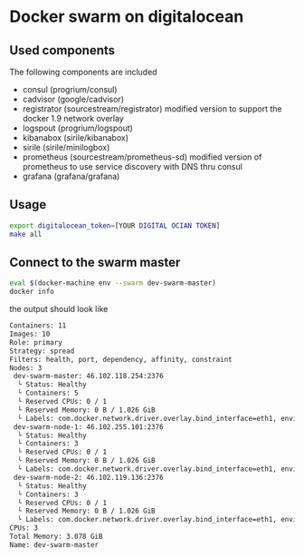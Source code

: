 # Docker swarm on digitalocean

## Used components
The following components are included
* consul (progrium/consul)
* cadvisor (google/cadvisor)
* registrator (sourcestream/registrator) modified version to support the docker 1.9 network overlay
* logspout (progrium/logspout)
* kibanabox (sirile/kibanabox)
* sirile (sirile/minilogbox)
* prometheus (sourcestream/prometheus-sd) modified version of prometheus to use service discovery with DNS thru consul
* grafana (grafana/grafana)

## Usage
```bash
export digitalocean_token=[YOUR DIGITAL OCIAN TOKEN]
make all
```

## Connect to the swarm master
```bash
eval $(docker-machine env --swarm dev-swarm-master)
docker info
```
the output should look like
```bash
Containers: 11
Images: 10
Role: primary
Strategy: spread
Filters: health, port, dependency, affinity, constraint
Nodes: 3
 dev-swarm-master: 46.102.118.254:2376
  └ Status: Healthy
  └ Containers: 5
  └ Reserved CPUs: 0 / 1
  └ Reserved Memory: 0 B / 1.026 GiB
  └ Labels: com.docker.network.driver.overlay.bind_interface=eth1, environment=dev, executiondriver=native-0.2, kernelversion=3.16.0-4-amd64, node_name=dev-swarm-master, operatingsystem=Debian GNU/Linux 8 (jessie), provider=digitalocean, storagedriver=aufs
 dev-swarm-node-1: 46.102.255.101:2376
  └ Status: Healthy
  └ Containers: 3
  └ Reserved CPUs: 0 / 1
  └ Reserved Memory: 0 B / 1.026 GiB
  └ Labels: com.docker.network.driver.overlay.bind_interface=eth1, environment=dev, executiondriver=native-0.2, kernelversion=3.16.0-4-amd64, node_name=dev-swarm-node-1, operatingsystem=Debian GNU/Linux 8 (jessie), provider=digitalocean, storagedriver=aufs
 dev-swarm-node-2: 46.102.119.136:2376
  └ Status: Healthy
  └ Containers: 3
  └ Reserved CPUs: 0 / 1
  └ Reserved Memory: 0 B / 1.026 GiB
  └ Labels: com.docker.network.driver.overlay.bind_interface=eth1, environment=dev, executiondriver=native-0.2, kernelversion=3.16.0-4-amd64, node_name=dev-swarm-node-2, operatingsystem=Debian GNU/Linux 8 (jessie), provider=digitalocean, storagedriver=aufs
CPUs: 3
Total Memory: 3.078 GiB
Name: dev-swarm-master
```
